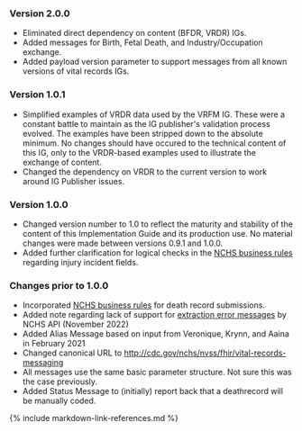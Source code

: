### Version 2.0.0
* Eliminated direct dependency on content (BFDR, VRDR) IGs.
* Added messages for Birth, Fetal Death, and Industry/Occupation exchange.
* Added payload version parameter to support messages from all known versions of vital records IGs.

### Version 1.0.1
* Simplified examples of VRDR data used by the VRFM IG.  These were a constant battle to maintain as the IG publisher's validation process evolved.  The examples have been stripped down to the absolute minimum.  No changes should have occured to the technical content of this IG, only to the VRDR-based examples used to illustrate the exchange of content.
* Changed the dependency on VRDR to the current version to work around IG Publisher issues.   
### Version 1.0.0
* Changed version number to 1.0 to reflect the maturity and stability of the content of this Implementation Guide and its production use.   No material changes were made between versions 0.9.1 and 1.0.0.
* Added further clarification for logical checks in the [NCHS business rules](https://build.fhir.org/ig/nightingaleproject/vital_records_fhir_messaging_ig/branches/main/business_rules.html) regarding injury incident fields.
### Changes prior to 1.0.0
* Incorporated [NCHS business rules](https://build.fhir.org/ig/nightingaleproject/vital_records_fhir_messaging_ig/branches/main/business_rules.htm) for death record submissions.
* Added note regarding lack of support for [extraction error messages](message.html#message-extraction-failures) by NCHS API (November 2022)
* Added Alias Message based on input from Veronique, Krynn, and Aaina in February 2021
* Changed canonical URL to http://cdc.gov/nchs/nvss/fhir/vital-records-messaging
* All messages use the same basic parameter structure.  Not sure this was the case previously.
* Added Status Message to (initially) report back that a deathrecord will be manually coded.



{% include markdown-link-references.md %}
